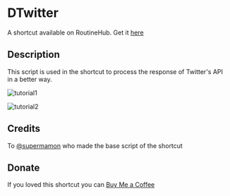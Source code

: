 # DTwitter
A shortcut available on RoutineHub. Get it [here](https://routinehub.co/shortcut/6166)

## Description
This script is used in the shortcut to process the response of Twitter's API in a better way.

![tutorial1](https://i.imgur.com/gDH62Ph.png "How to use DTwitter: Part 1")

![tutorial2](https://i.imgur.com/sM5S4yZ.png "How to use DTwitter: Part 2")

## Credits
To [@supermamon](https://routinehub.co/user/supermamon) who made the base script of the shortcut

## Donate
If you loved this shortcut you can [Buy Me a Coffee](https://www.buymeacoffee.com/heismauri)
